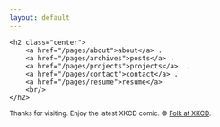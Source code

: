 ```yaml
---
layout: default
---
```



<section>

	<h2 class="center">
		<a href="/pages/about">about</a> . 
		<a href="/pages/archives">posts</a> .
		<a href="/pages/projects">projects</a>  .
		<a href="/pages/contact">contact</a> .
		<a href="/pages/resume">resume</a>
		<br/>
	</h2>

</section>


<div class="xkcd-container">
	<div class="xkcd-img center"></div>
	<div class="center">
		<small>Thanks for visiting. Enjoy the latest XKCD comic. &copy; <a href="http://xkcd.com">Folk at XKCD</a>.</small>
	</div>
</div>
